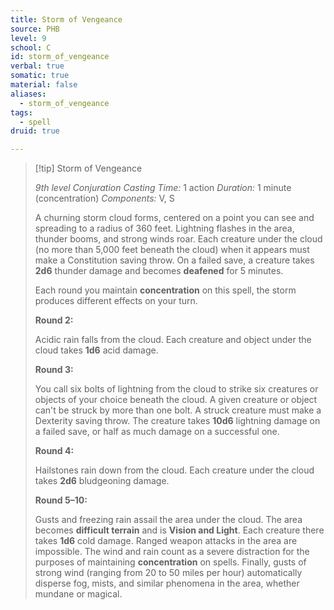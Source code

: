 ```yaml
---
title: Storm of Vengeance
source: PHB
level: 9
school: C
id: storm_of_vengeance
verbal: true
somatic: true
material: false
aliases:
  - storm_of_vengeance
tags:
  - spell
druid: true

---
```

>[!tip] Storm of Vengeance
>
> *9th level Conjuration*
> *Casting Time:* 1 action
> *Duration:* 1 minute (concentration)
> *Components:* V, S
>
>A churning storm cloud forms, centered on a point you can see and spreading to a radius of 360 feet. Lightning flashes in the area, thunder booms, and strong winds roar. Each creature under the cloud (no more than 5,000 feet beneath the cloud) when it appears must make a Constitution saving throw. On a failed save, a creature takes **2d6** thunder damage and becomes **deafened** for 5 minutes.
>
>Each round you maintain **concentration** on this spell, the storm produces different effects on your turn.
>
>**Round 2:**
>
>Acidic rain falls from the cloud. Each creature and object under the cloud takes **1d6** acid damage.
>
>**Round 3:**
>
>You call six bolts of lightning from the cloud to strike six creatures or objects of your choice beneath the cloud. A given creature or object can't be struck by more than one bolt. A struck creature must make a Dexterity saving throw. The creature takes **10d6** lightning damage on a failed save, or half as much damage on a successful one.
>
>**Round 4:**
>
>Hailstones rain down from the cloud. Each creature under the cloud takes **2d6** bludgeoning damage.
>
>**Round 5–10:**
>
>Gusts and freezing rain assail the area under the cloud. The area becomes **difficult terrain** and is **Vision and Light**. Each creature there takes **1d6** cold damage. Ranged weapon attacks in the area are impossible. The wind and rain count as a severe distraction for the purposes of maintaining **concentration** on spells. Finally, gusts of strong wind (ranging from 20 to 50 miles per hour) automatically disperse fog, mists, and similar phenomena in the area, whether mundane or magical.
>

